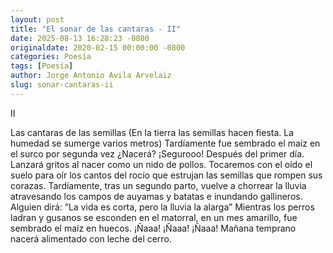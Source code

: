 ```yaml
---
layout: post
title: "El sonar de las cantaras - II"
date: 2025-08-13 16:28:23 -0800
originaldate: 2020-02-15 00:00:00 -0800
categories: Poesía
tags: [Poesía]
author: Jorge Antonio Avila Arvelaiz
slug: sonar-cantaras-ii
---
```


 II
 
Las cantaras de las semillas
(En la tierra las semillas hacen fiesta. La humedad se sumerge varios metros)
Tardíamente
fue sembrado el maíz
en el surco
por segunda vez
¿Nacerá?
¡Segurooo!
Después del primer día.
Lanzará gritos al nacer
como un nido de pollos.
Tocaremos con el oído el suelo
para oír los cantos del rocío
que estrujan las semillas
que rompen sus corazas.
Tardíamente,
tras un segundo parto,
vuelve a chorrear la lluvia
atravesando los campos de auyamas y batatas
e inundando gallineros.
Alguien dirá:
“La vida es corta,
pero la lluvia la alarga”
Mientras los perros ladran
y gusanos se esconden en el matorral,
en un mes amarillo,
fue sembrado el maíz en huecos.
¡Ñaaa! ¡Ñaaa! ¡Ñaaa!
Mañana temprano nacerá
alimentado con leche del cerro.